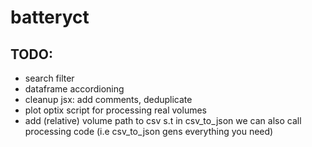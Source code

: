 # batteryct

## TODO:

-   search filter
-   dataframe accordioning
-   cleanup jsx: add comments, deduplicate
-   plot optix script for processing real volumes
-   add (relative) volume path to csv s.t in csv_to_json we can also call processing code (i.e csv_to_json gens everything you need)
